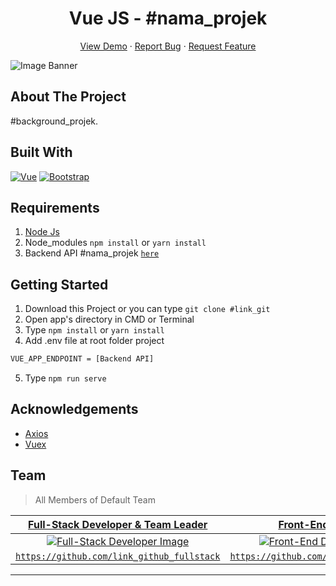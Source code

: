 <h1 align='center'>Vue JS - #nama_projek</h1>
  <p align="center">
    <a href="link_deploy">View Demo</a>
    ·
    <a href="https://github.com/Bagusth15/team-project/issues">Report Bug</a>
    ·
    <a href="https://github.com/Bagusth15/team-project/issues">Request Feature</a>
  </p>

![Image Banner](https://raw.githubusercontent.com/Bagusth15/team-project/master/image_banner.jpg)

## About The Project
#background_projek.

## Built With

[![Vue](https://img.shields.io/badge/Vue-v2.6.11-green)](https://github.com/vuejs/vue)
[![Bootstrap](https://img.shields.io/badge/Bootstrap-v4.5.x-blue)](https://github.com/bootstrap-vue/bootstrap-vue)

## Requirements

1. <a href="https://nodejs.org/en/download/">Node Js</a>
2. Node_modules `npm install` or `yarn install`
3. Backend API #nama_projek [`here`](https://github.com/arkbootcamp/week4-web3-express)

## Getting Started

1. Download this Project or you can type `git clone #link_git`
2. Open app's directory in CMD or Terminal
3. Type `npm install` or `yarn install`
4. Add .env file at root folder project
```sh
VUE_APP_ENDPOINT = [Backend API]
```
5. Type `npm run serve`

## Acknowledgements

- [Axios](https://www.npmjs.com/package/axios)
- [Vuex](https://vuex.vuejs.org/)

## Team

> All Members of Default Team

| <a href="https://blog.udacity.com/2014/12/front-end-vs-back-end-vs-full-stack-web-developers.html" target="_blank">**Full-Stack Developer & Team Leader**</a> | <a href="https://blog.udacity.com/2014/12/front-end-vs-back-end-vs-full-stack-web-developers.html" target="_blank">**Front-End Developer**</a> | <a href="https://blog.udacity.com/2014/12/front-end-vs-back-end-vs-full-stack-web-developers.html" target="_blank">**Front-End Developer**</a> | <a href="https://blog.udacity.com/2014/12/front-end-vs-back-end-vs-full-stack-web-developers.html" target="_blank">**Back-End Developer**</a> | <a href="https://blog.udacity.com/2014/12/front-end-vs-back-end-vs-full-stack-web-developers.html" target="_blank">**Back-End Developer**</a> | 
| :---: |:---:| :---:|:---:| :---:|
| [![Full-Stack Developer Image](https://avatars0.githubusercontent.com/u/64903162?s=460&v=4)](http://fvcproductions.com) | [![Front-End Developer Image](https://avatars0.githubusercontent.com/u/64903162?s=460&v=4)](http://fvcproductions.com) | [![Front-End Developer Image](https://avatars0.githubusercontent.com/u/64903162?s=460&v=4)](http://fvcproductions.com) | [![Back-End Developer Image](https://avatars2.githubusercontent.com/u/67205885?s=460&v=4)](http://fvcproductions.com) | [![Back-End Developer Image](https://avatars0.githubusercontent.com/u/64903162?s=460&v=4)](http://fvcproductions.com) |
| <a href="https://github.com/link_github_fullstack" target="_blank">`https://github.com/link_github_fullstack`</a> | <a href="https://github.com/link_github_frontend" target="_blank">`https://github.com/link_github_frontend`</a> | <a href="https://github.com/link_github_frontend" target="_blank">`https://github.com/link_github_frontend`</a> | <a href="https://github.com/link_github_backend" target="_blank">`https://github.com/link_github_backend`</a> | <a href="https://github.com/link_github_backend" target="_blank">`https://github.com/link_github_backend`</a> |

---
